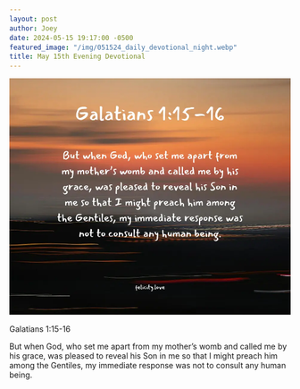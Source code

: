 ```yaml
---
layout: post
author: Joey
date: 2024-05-15 19:17:00 -0500
featured_image: "/img/051524_daily_devotional_night.webp"
title: May 15th Evening Devotional
---
```


[![May 15th 2024 - Evening Devotional](/img/051524_daily_devotional_night.webp)](/img/051524_daily_devotional_night.webp)

Galatians 1:15-16

But when God, who set me apart from my mother’s womb and called me by his grace, was pleased to reveal his Son in me so that I might preach him among the Gentiles, my immediate response was not to consult any human being.